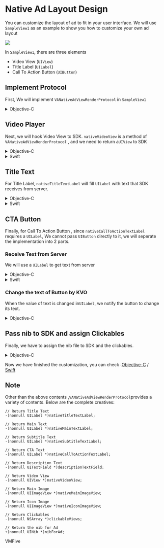 # Native Ad Layout Design
You can customize the layout of ad to fit in your user interface. We will use `SampleView1` as an example to show you how to customize your own ad layout 

![](https://s3-ap-northeast-1.amazonaws.com/daidoujiminecraft/Daidouji/NativeAd1.gif)

In `SampleView1`, there are three elements 
 - Video View (`UIView`)
 - Title Label (`UILabel`)
 - Call To Action Button (`UIButton`)

## Implement Protocol
First, We will implement `VANativeAdViewRenderProtocol` in `SampleView1` 

<details>
<summary>Objective-C</summary>
```objc
#import <VMFiveAdNetwork/VMFiveAdNetwork.h>

@interface SampleView1 : UIView <VANativeAdViewRenderProtocol>

@end
```
</details>

<details>
<summary>Swift</summary>
```swift
extension SampleView1: VANativeAdViewRenderProtocol {
}
```
</details>

## Video Player
Next, we will hook Video View to SDK. `nativeVideoView` is a method of `VANativeAdViewRenderProtocol` , 
and we need to return a`UIView` to SDK

<details>
<summary>Objective-C</summary>
```objc
- (UIView *)nativeVideoView {
    return self.videoView;
}
```
</details>

<details>
<summary>Swift</summary>
```swift
func nativeVideoView() -> UIView {
    return self.videoView
}
```
</details>

## Title Text
For Title Label, `nativeTitleTextLabel` will fill `UILabel` with text that SDK receives from server. 

<details>
<summary>Objective-C</summary>
```objc
- (UILabel *)nativeTitleTextLabel {
    return self.titleLabel;
}
```
</details>

<details>
<summary>Swift</summary>
```swift
func nativeTitleTextLabel() -> UILabel {
    return self.titleLabel
}
```
</details>

## CTA Button
Finally, for Call To Action Button , since `nativeCallToActionTextLabel` requires a `UILabel`, 
We cannot pass `UIButton` directly to it, we will seperate the implementation into 2 parts.

### Receive Text from Server 
We will use a `UILabel` to get text from server 

<details>
<summary>Objective-C</summary>
```objc
- (UILabel *)nativeCallToActionTextLabel {
    return self.ctaLabel;
}
```
</details>

<details>
<summary>Swift</summary>
```swift
func nativeCallToActionTextLabel() -> UILabel {
    return self.ctaLabel
}
```
</details>

### Change the text of Button by KVO
When the value of text is changed in`UILabel`, we notify the button to change its text.

<details>
<summary>Objective-C</summary>
```objc
#pragma mark - KVO

- (void)observeValueForKeyPath:(NSString *)keyPath ofObject:(id)object change:(NSDictionary<NSString *,id> *)change context:(void *)context {
    if ([keyPath isEqualToString:@"ctaLabel.text"]) {
        [self.ctaButton setTitle:change[@"new"] forState:UIControlStateNormal];
    }
}

#pragma mark - Life Cycle

- (id)initWithCoder:(NSCoder *)aDecoder {
    self = [super initWithCoder:aDecoder];
    if (self) {
        self.ctaLabel = [UILabel new];
        [self addObserver:self forKeyPath:@"ctaLabel.text" options:NSKeyValueObservingOptionNew context:nil];
    }
    return self;
}

- (void)dealloc {
    [self removeObserver:self forKeyPath:@"ctaLabel.text"];
}
```
</details>

<details>
<summary>Swift</summary>
```swift
// MARK: KVO
extension SampleView1 {
    
    override func observeValueForKeyPath(keyPath: String?, ofObject object: AnyObject?, change: [String : AnyObject]?, context: UnsafeMutablePointer<Void>) {
        if let safeChange = change, let newValue = safeChange["new"] as? String where keyPath == "ctaLabel.text" {
            self.ctaButton.setTitle(newValue, forState: .Normal)
        }
    }
    
}

// MARK: Life Cycle
class SampleView1: UIView {

    let ctaLabel = UILabel()
    
    required init?(coder aDecoder: NSCoder) {
        super.init(coder: aDecoder)
        self.addObserver(self, forKeyPath: "ctaLabel.text", options: .New, context: nil)
    }
    
    deinit {
        self.removeObserver(self, forKeyPath: "ctaLabel.text", context: nil)
    }
    
}
```
</details>

## Pass nib to SDK and assign Clickables 
Finally, we have to assign the nib file to SDK and the clickables.

<details>
<summary>Objective-C</summary>
```objc
+ (UINib *)nibForAd {
    return [UINib nibWithNibName:@"SampleView1" bundle:nil];
}

- (NSArray *)clickableViews {
    return @[ self.ctaButton ];
}
```
</details>

<details>
<summary>Swift</summary>
```swift
static func nibForAd() -> UINib {
     return UINib.init(nibName: "SampleView1", bundle: nil)
}
    
func clickableViews() -> [AnyObject] {
    return [ self.ctaButton ]
}
```
</details>

Now we have finished the customization, you can check :[Objective-C](https://github.com/VMFive/ios-sdk-demo/tree/master/ios-sdk-demo/Views/SampleView1) / [Swift](https://github.com/VMFive/ios-sdk-demo-swift/tree/master/ios-sdk-demo-swift/Views/SampleView1) 

## Note
Other than the above contents ,`VANativeAdViewRenderProtocol`provides a variety of contents. Below are the complete creatives:

```objc
// Return Title Text
-(nonnull UILabel *)nativeTitleTextLabel;

// Return Main Text
-(nonnull UILabel *)nativeMainTextLabel;

// Return Subtitle Text
-(nonnull UILabel *)nativeSubtitleTextLabel;

// Return CTA Text
-(nonnull UILabel *)nativeCallToActionTextLabel;

// Return Description Text
-(nonnull UITextField *)descriptionTextField;

// Return Video View
-(nonnull UIView *)nativeVideoView;

// Return Main Image
-(nonnull UIImageView *)nativeMainImageView;

// Return Icon Image
-(nonnull UIImageView *)nativeIconImageView;

// Return Clickables
-(nonnull NSArray *)clickableViews;

// Return the nib for Ad
+(nonnull UINib *)nibForAd;
```
VMFive